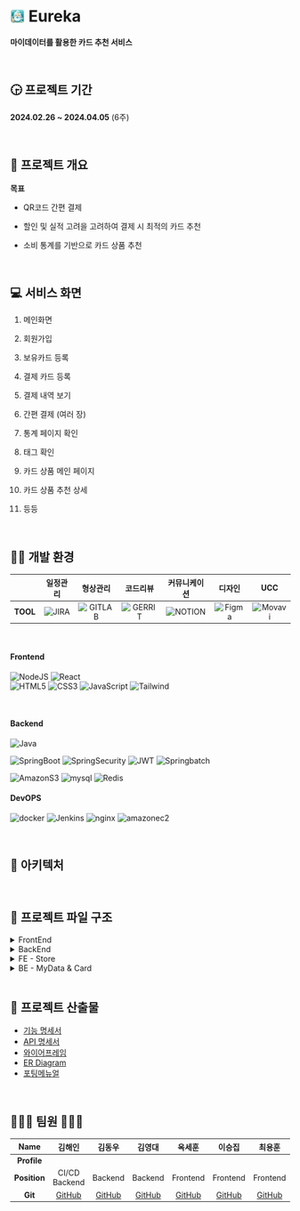 # <img src="./document/app_icon.png" style="width:26px; margin-bottom:-3px"> Eureka

<b>마이데이터를 활용한 카드 추천 서비스</b>

<br />

## 🕞 프로젝트 기간
**2024.02.26 ~ 2024.04.05** (6주)

<br />

## 💬 프로젝트 개요

**목표**

- QR코드 간편 결제

- 할인 및 실적 고려을 고려하여 결제 시 최적의 카드 추천

- 소비 통계를 기반으로 카드 상품 추천

<br />

## 💻 서비스 화면

1. 메인화면

2. 회원가입

3. 보유카드 등록

4. 결제 카드 등록

5. 결제 내역 보기

6. 간편 결제 (여러 장)

7. 통계 페이지 확인

8. 태그 확인

9. 카드 상품 메인 페이지

10. 카드 상품 추천 상세

11. 등등

<br />

## 👩‍💻 개발 환경

||일정관리|형상관리|코드리뷰|커뮤니케이션|디자인|UCC|
|:---:|:---:|:---:|:---:|:---:|:---:|:---:|
| **TOOL** | ![JIRA](https://img.shields.io/badge/jira-0052CC?style=for-the-badge&logo=jirasoftware&logoColor=white) | ![GITLAB](https://img.shields.io/badge/gitlab-FC6D26?style=for-the-badge&logo=gitlab&logoColor=white) | ![GERRIT](https://img.shields.io/badge/gerrit-EEEEEE?style=for-the-badge&logo=gerrit&logoColor=white) | ![NOTION](https://img.shields.io/badge/notion-000000?style=for-the-badge&logo=notion&logoColor=white) | ![Figma](https://img.shields.io/badge/figma-%23F24E1E.svg?style=for-the-badge&logo=figma&logoColor=white) | ![Movavi](https://img.shields.io/badge/movavi-0034f5?style=for-the-badge&logo=movavi&logoColor=white) |

<br>

#### Frontend

![NodeJS](https://img.shields.io/badge/node.js-6DA55F?style=for-the-badge&logo=node.js&logoColor=white) 
![React](https://img.shields.io/badge/react-61DAFB?style=for-the-badge&logo=react&logoColor=white)  
![HTML5](https://img.shields.io/badge/html5-%23E34F26.svg?style=for-the-badge&logo=html5&logoColor=white) 
![CSS3](https://img.shields.io/badge/css3-%231572B6.svg?style=for-the-badge&logo=css3&logoColor=white) 
![JavaScript](https://img.shields.io/badge/javascript-F7DF1E?style=for-the-badge&logo=javascript&logoColor=white) 
![Tailwind](https://img.shields.io/badge/TailwindCSS-06B6D4?style=for-the-badge&logo=TailwindCSS&logoColor=white)  

<br>


#### Backend

![Java](https://img.shields.io/badge/java-%23ED8B00.svg?style=for-the-badge&logo=openjdk&logoColor=white)

![SpringBoot](https://img.shields.io/badge/springboot-6DB33F?style=for-the-badge&logo=springboot&logoColor=white)
![SpringSecurity](https://img.shields.io/badge/springsecurity-6DB33F?style=for-the-badge&logo=springsecurity&logoColor=white) 
![JWT](https://img.shields.io/badge/JWT-black?style=for-the-badge&logo=JSON%20web%20tokens)
![Springbatch](https://img.shields.io/badge/Springbatch-4479A1?style=for-the-badge&logo=mysql&logoColor=white)

![AmazonS3](https://img.shields.io/badge/AmazonS3-569A31?style=for-the-badge&logo=AmazonS3&logoColor=white) 
![mysql](https://img.shields.io/badge/mysql-4479A1?style=for-the-badge&logo=mysql&logoColor=white)
![Redis](https://img.shields.io/badge/redis-%23DD0031.svg?style=for-the-badge&logo=redis&logoColor=white) 
<br>

#### DevOPS

![docker](https://img.shields.io/badge/docker-2496ED?style=for-the-badge&logo=docker&logoColor=white) ![Jenkins](https://img.shields.io/badge/Jenkins-D24939?style=for-the-badge&logo=Jenkins&logoColor=white) ![nginx](https://img.shields.io/badge/nginx-009639?style=for-the-badge&logo=nginx&logoColor=white) ![amazonec2](https://img.shields.io/badge/amazonec2-FF9900?style=for-the-badge&logo=amazonec2&logoColor=white)


<br />

## 🏢 아키텍처

<img src="">

<br />

## 📂 프로젝트 파일 구조

<details>
<summary>FrontEnd</summary>

```
📦src
 ┣ 📂apis
 ┃ ┣ 📜Api.jsx
 ┃ ┣ 📜CardAPi.jsx
 ┃ ┣ 📜HomeApi.jsx
 ┃ ┣ 📜ProductApi.jsx
 ┃ ┗ 📜StatisticsApi.jsx
 ┣ 📂pages
 ┃ ┣ 📂CardPage
 ┃ ┃ ┣ 📜BankListModal.jsx
 ┃ ┃ ┣ 📜CardDetailPage.jsx
 ┃ ┃ ┣ 📜CardDetailPayPage.jsx
 ┃ ┃ ┣ 📜CardHome.jsx
 ┃ ┃ ┣ 📜OwnCardEnrollPage.jsx
 ┃ ┃ ┣ 📜OwnCardPage.jsx
 ┃ ┃ ┣ 📜OwnCardPage2.jsx
 ┃ ┃ ┣ 📜PayCardEnrollPage.jsx
 ┃ ┃ ┗ 📜PayCardPage.jsx
 ┃ ┣ 📂HomePage
 ┃ ┃ ┣ 📂components
 ┃ ┃ ┃ ┣ 📜HomeForYou.jsx
 ┃ ┃ ┃ ┣ 📜HomeIcon.jsx
 ┃ ┃ ┃ ┣ 📜HomeMonthly.jsx
 ┃ ┃ ┃ ┣ 📜HomeOnlyPay.jsx
 ┃ ┃ ┃ ┗ 📜HomePayCard.jsx
 ┃ ┃ ┣ 📜Compare.jsx
 ┃ ┃ ┣ 📜HomePage.jsx
 ┃ ┃ ┗ 📜OnlyPay.jsx
 ┃ ┣ 📂LoadingPage
 ┃ ┃ ┣ 📜LoadingPage.jsx
 ┃ ┃ ┗ 📜SplashPage.jsx
 ┃ ┣ 📂ProductPage
 ┃ ┃ ┣ 📂components
 ┃ ┃ ┃ ┣ 📂ByCardComponent
 ┃ ┃ ┃ ┃ ┣ 📜CardList.jsx
 ┃ ┃ ┃ ┃ ┗ 📜ChooseOne.jsx
 ┃ ┃ ┃ ┣ 📂ByCategoryComponent
 ┃ ┃ ┃ ┃ ┣ 📜CategoryCardList.jsx
 ┃ ┃ ┃ ┃ ┗ 📜CategoryChooseOne.jsx
 ┃ ┃ ┃ ┣ 📜ByCard.jsx
 ┃ ┃ ┃ ┣ 📜ByCategory.jsx
 ┃ ┃ ┃ ┣ 📜CategoryRecommend.jsx
 ┃ ┃ ┃ ┣ 📜CompareCard.jsx
 ┃ ┃ ┃ ┣ 📜CurrentBenefit.jsx
 ┃ ┃ ┃ ┣ 📜CurrentBenefitMore.jsx
 ┃ ┃ ┃ ┣ 📜FitYourConsumption.jsx
 ┃ ┃ ┃ ┣ 📜IfUseRecommendCard.jsx
 ┃ ┃ ┃ ┣ 📜IfWantKnowOtherCard.jsx
 ┃ ┃ ┃ ┣ 📜MainNotice.jsx
 ┃ ┃ ┃ ┣ 📜NoPaymentCardErr.jsx
 ┃ ┃ ┃ ┣ 📜SelectCardInfo.jsx
 ┃ ┃ ┃ ┗ 📜TwoCategory.jsx
 ┃ ┃ ┗ 📜ProductPage.jsx
 ┃ ┣ 📂QRScanPage
 ┃ ┃ ┣ 📜PayCheck.jsx
 ┃ ┃ ┣ 📜PayComplete.jsx
 ┃ ┃ ┣ 📜PayLoadingPage.jsx
 ┃ ┃ ┗ 📜QRCodeScanner.jsx
 ┃ ┣ 📂SettingPage
 ┃ ┃ ┣ 📂components
 ┃ ┃ ┃ ┣ 📜ConfirmLoading.jsx
 ┃ ┃ ┃ ┣ 📜PasswordChange.jsx
 ┃ ┃ ┃ ┣ 📜PasswordChangeConfirm.jsx
 ┃ ┃ ┃ ┣ 📜PaymentPassword.jsx
 ┃ ┃ ┃ ┗ 📜VerifyPasswordChange.jsx
 ┃ ┃ ┗ 📜SettingPage.jsx
 ┃ ┣ 📂SignUpPage
 ┃ ┃ ┣ 📂components
 ┃ ┃ ┃ ┣ 📜SignupPasswordChange.jsx
 ┃ ┃ ┃ ┗ 📜SignupPasswordChangeConfirm.jsx
 ┃ ┃ ┣ 📜PasswordConfirmPage.jsx
 ┃ ┃ ┣ 📜PasswordPage.jsx
 ┃ ┃ ┗ 📜SignupPage.jsx
 ┃ ┗ 📂StatisticsPage
 ┃ ┃ ┣ 📂components
 ┃ ┃ ┃ ┣ 📂BenefitGraphComponents
 ┃ ┃ ┃ ┃ ┗ 📜BenefitCategoryList.jsx
 ┃ ┃ ┃ ┣ 📂CardRankingComponents
 ┃ ┃ ┃ ┃ ┗ 📜CardRakingList.jsx
 ┃ ┃ ┃ ┣ 📂ConsumptionOfYouComponents
 ┃ ┃ ┃ ┃ ┗ 📜ConsumptionCategoryList.jsx
 ┃ ┃ ┃ ┣ 📜AkaOfYou.jsx
 ┃ ┃ ┃ ┣ 📜BenefitAmountOfYou.jsx
 ┃ ┃ ┃ ┣ 📜BenefitGraph.jsx
 ┃ ┃ ┃ ┣ 📜CardRanking.jsx
 ┃ ┃ ┃ ┣ 📜ConsumptionOfYou.jsx
 ┃ ┃ ┃ ┗ 📜MyAkaList.jsx
 ┃ ┃ ┗ 📜StatisticsPage.jsx
 ┣ 📂routers
 ┃ ┣ 📜AuthRouters.jsx
 ┃ ┣ 📜CardRouters.jsx
 ┃ ┣ 📜HomeRouters.jsx
 ┃ ┣ 📜ProductRouters.jsx
 ┃ ┣ 📜QRScanRouters.jsx
 ┃ ┣ 📜Routers.jsx
 ┃ ┗ 📜StatisticsRouters.jsx
 ┣ 📂slices
 ┃ ┣ 📜cardSlice.jsx
 ┃ ┣ 📜productSlice.jsx
 ┃ ┣ 📜staticSlice.jsx
 ┃ ┗ 📜userSlice.jsx
 ┗ 📂stores
   ┣ 📜SettingUtils.jsx
   ┣ 📜store.jsx
   ┗ 📜TokenUtils.jsx
```
</details>

<details>
<summary>BackEnd</summary>

```
📦eureka
 ┣ 📂batch
 ┃ ┣ 📂job
 ┃ ┃ ┣ 📜CardOwnershipJob.java
 ┃ ┃ ┗ 📜ConsumptionUserJob.java
 ┃ ┗ 📜BatchScheduler.java
 ┣ 📂common
 ┃ ┣ 📂exception
 ┃ ┃ ┣ 📜CustomException.java
 ┃ ┃ ┣ 📜ErrorResponse.java
 ┃ ┃ ┗ 📜GlobalExceptionHandler.java
 ┃ ┗ 📂response
 ┃ ┃ ┣ 📜MyDataApiResponse.java
 ┃ ┃ ┗ 📜ResponseCode.java
 ┣ 📂config
 ┃ ┣ 📜RedisConfig.java
 ┃ ┣ 📜S3Config.java
 ┃ ┣ 📜SecurityConfig.java
 ┃ ┣ 📜SwaggerConfig.java
 ┃ ┗ 📜WebConfig.java
 ┣ 📂domain
 ┃ ┣ 📂auth
 ┃ ┃ ┗ 📂jwt
 ┃ ┃ ┃ ┣ 📜CustomAccessDeniedHandler.java
 ┃ ┃ ┃ ┣ 📜CustomAuthenticationEntryPoint.java
 ┃ ┃ ┃ ┣ 📜CustomJwtAuthenticationFilter.java
 ┃ ┃ ┃ ┣ 📜CustomUserDetailsService.java
 ┃ ┃ ┃ ┣ 📜JwtService.java
 ┃ ┃ ┃ ┗ 📜JwtTokenProvider.java
 ┃ ┣ 📂card
 ┃ ┃ ┣ 📂controller
 ┃ ┃ ┃ ┣ 📜CardController.java
 ┃ ┃ ┃ ┗ 📜UserCardController.java
 ┃ ┃ ┣ 📂dto
 ┃ ┃ ┃ ┣ 📂request
 ┃ ┃ ┃ ┃ ┣ 📜RegistPayCardRequest.java
 ┃ ┃ ┃ ┃ ┣ 📜RegistUserCardRequest.java
 ┃ ┃ ┃ ┃ ┗ 📜SearchUserCardRequest.java
 ┃ ┃ ┃ ┣ 📂response
 ┃ ┃ ┃ ┃ ┣ 📜CardCompanyListResponse.java
 ┃ ┃ ┃ ┃ ┣ 📜CardCompareResponse.java
 ┃ ┃ ┃ ┃ ┣ 📜CardDetailBenefitList.java
 ┃ ┃ ┃ ┃ ┣ 📜CardHistoryListResponse.java
 ┃ ┃ ┃ ┃ ┣ 📜CardInfoResponse.java
 ┃ ┃ ┃ ┃ ┣ 📜CardProdDetailBenefitList.java
 ┃ ┃ ┃ ┃ ┣ 📜CardProdDetailResponse.java
 ┃ ┃ ┃ ┃ ┣ 📜CardProdListResponse.java
 ┃ ┃ ┃ ┃ ┣ 📜CardProdRecommendResponse.java
 ┃ ┃ ┃ ┃ ┣ 📜CardRecommendMainResponse.java
 ┃ ┃ ┃ ┃ ┣ 📜CardRecommendTop3.java
 ┃ ┃ ┃ ┃ ┣ 📜CardRecommendTop3List.java
 ┃ ┃ ┃ ┃ ┣ 📜MyDataCardListResponse.java
 ┃ ┃ ┃ ┃ ┣ 📜OwnUserCardResponse.java
 ┃ ┃ ┃ ┃ ┣ 📜PayUserCardResponse.java
 ┃ ┃ ┃ ┃ ┣ 📜Top3ListAndLargeCategoryNameResponse.java
 ┃ ┃ ┃ ┃ ┗ 📜UserCardListResponse.java
 ┃ ┃ ┃ ┣ 📜CardBenefitDetailEntity.java
 ┃ ┃ ┃ ┣ 📜CardBenefitEntity.java
 ┃ ┃ ┃ ┣ 📜CardCompanyEntity.java
 ┃ ┃ ┃ ┣ 📜CardEntity.java
 ┃ ┃ ┃ ┣ 📜CardProductDto.java
 ┃ ┃ ┃ ┗ 📜UserCardEntity.java
 ┃ ┃ ┣ 📂repository
 ┃ ┃ ┃ ┣ 📜CardBenefitDetailRepository.java
 ┃ ┃ ┃ ┣ 📜CardBenefitRepository.java
 ┃ ┃ ┃ ┣ 📜CardCompanyRepository.java
 ┃ ┃ ┃ ┣ 📜CardRepository.java
 ┃ ┃ ┃ ┣ 📜MydataTokenRepository.java
 ┃ ┃ ┃ ┗ 📜UserCardRepository.java
 ┃ ┃ ┣ 📂service
 ┃ ┃ ┃ ┣ 📜CardService.java
 ┃ ┃ ┃ ┣ 📜CardServiceImpl.java
 ┃ ┃ ┃ ┣ 📜UserCardService.java
 ┃ ┃ ┃ ┗ 📜UserCardServiceImpl.java
 ┃ ┃ ┗ 📂util
 ┃ ┃ ┃ ┣ 📜AsyncUserCardStaticsUtil.java
 ┃ ┃ ┃ ┗ 📜CardDataUtil.java
 ┃ ┣ 📂category
 ┃ ┃ ┣ 📂controller
 ┃ ┃ ┃ ┗ 📜CategoryController.java
 ┃ ┃ ┣ 📂dto
 ┃ ┃ ┃ ┣ 📂request
 ┃ ┃ ┃ ┣ 📂response
 ┃ ┃ ┃ ┃ ┗ 📜LargeCategoryListResponse.java
 ┃ ┃ ┃ ┣ 📜LargeCategoryEntity.java
 ┃ ┃ ┃ ┗ 📜SmallCategoryEntity.java
 ┃ ┃ ┣ 📂repository
 ┃ ┃ ┃ ┣ 📜LargeCategoryRepository.java
 ┃ ┃ ┃ ┗ 📜SmallCategoryRepository.java
 ┃ ┃ ┗ 📂service
 ┃ ┃ ┃ ┣ 📜CategoryService.java
 ┃ ┃ ┃ ┗ 📜CategoryServiceImpl.java
 ┃ ┣ 📂mydata
 ┃ ┃ ┣ 📂dto
 ┃ ┃ ┃ ┣ 📂request
 ┃ ┃ ┃ ┃ ┣ 📜MyDataCardHistoryRequest.java
 ┃ ┃ ┃ ┃ ┗ 📜MyDataTokenRequest.java
 ┃ ┃ ┃ ┣ 📂response
 ┃ ┃ ┃ ┃ ┣ 📜MyDataCardHistoryResponse.java
 ┃ ┃ ┃ ┃ ┣ 📜MyDataTokenResponse.java
 ┃ ┃ ┃ ┃ ┗ 📜MyDataUserCardResponse.java
 ┃ ┃ ┃ ┗ 📜MyDataToken.java
 ┃ ┃ ┗ 📂feign
 ┃ ┃ ┃ ┗ 📜MyDataFeign.java
 ┃ ┣ 📂pay
 ┃ ┃ ┣ 📂controller
 ┃ ┃ ┃ ┗ 📜PayController.java
 ┃ ┃ ┣ 📂dto
 ┃ ┃ ┃ ┣ 📂request
 ┃ ┃ ┃ ┃ ┣ 📜AprrovePayRequest.java
 ┃ ┃ ┃ ┃ ┗ 📜RequestPayRequest.java
 ┃ ┃ ┃ ┣ 📂response
 ┃ ┃ ┃ ┃ ┣ 📜AprrovePayResponse.java
 ┃ ┃ ┃ ┃ ┣ 📜CardRecommendResponse.java
 ┃ ┃ ┃ ┃ ┣ 📜PayHistoryListResponse.java
 ┃ ┃ ┃ ┃ ┣ 📜PayHistoryResponse.java
 ┃ ┃ ┃ ┃ ┗ 📜RequestPayResponse.java
 ┃ ┃ ┃ ┣ 📜PartnershipStoreEntity.java
 ┃ ┃ ┃ ┣ 📜PayHistoryEntity.java
 ┃ ┃ ┃ ┗ 📜PayInfo.java
 ┃ ┃ ┣ 📂repository
 ┃ ┃ ┃ ┣ 📜PartnershipStoreRepository.java
 ┃ ┃ ┃ ┣ 📜PayHistoryRepository.java
 ┃ ┃ ┃ ┗ 📜PayInfoRepository.java
 ┃ ┃ ┣ 📂service
 ┃ ┃ ┃ ┣ 📜PayService.java
 ┃ ┃ ┃ ┗ 📜PayServiceImpl.java
 ┃ ┃ ┗ 📂util
 ┃ ┃ ┃ ┗ 📜PayUtil.java
 ┃ ┣ 📂payment
 ┃ ┃ ┣ 📂dto
 ┃ ┃ ┃ ┣ 📂request
 ┃ ┃ ┃ ┃ ┣ 📜ApprovePayRequest.java
 ┃ ┃ ┃ ┃ ┗ 📜PayTokenRequest.java
 ┃ ┃ ┃ ┗ 📂response
 ┃ ┃ ┃ ┃ ┣ 📜PayResponse.java
 ┃ ┃ ┃ ┃ ┗ 📜PayTokenResponse.java
 ┃ ┃ ┗ 📂feign
 ┃ ┃ ┃ ┗ 📜PaymentFeign.java
 ┃ ┣ 📂statistics
 ┃ ┃ ┣ 📂controller
 ┃ ┃ ┃ ┗ 📜StatisticsController.java
 ┃ ┃ ┣ 📂dto
 ┃ ┃ ┃ ┣ 📂response
 ┃ ┃ ┃ ┃ ┣ 📜BestCardStatisticsResponse.java
 ┃ ┃ ┃ ┃ ┣ 📜CardOwnershipResponse.java
 ┃ ┃ ┃ ┃ ┣ 📜ConsumptionCompareResponse.java
 ┃ ┃ ┃ ┃ ┣ 📜ConsumptionStatisticsResponse.java
 ┃ ┃ ┃ ┃ ┗ 📜DiscountStatisticsResponse.java
 ┃ ┃ ┃ ┣ 📜BestCardStatistics.java
 ┃ ┃ ┃ ┣ 📜CardOwnershipDto.java
 ┃ ┃ ┃ ┣ 📜CardOwnershipKey.java
 ┃ ┃ ┃ ┣ 📜ConsumptionCompareDto.java
 ┃ ┃ ┃ ┣ 📜ConsumptionStatistics.java
 ┃ ┃ ┃ ┣ 📜ConsumptionUserStaticKey.java
 ┃ ┃ ┃ ┣ 📜DiscountStatistics.java
 ┃ ┃ ┃ ┗ 📜TotalStatistics.java
 ┃ ┃ ┣ 📂entity
 ┃ ┃ ┃ ┣ 📜CardOwnershipOverviewEntity.java
 ┃ ┃ ┃ ┣ 📜CardOwnershipStaticEntity.java
 ┃ ┃ ┃ ┣ 📜ConsumptionLargeStaticEntity.java
 ┃ ┃ ┃ ┣ 📜ConsumptionSmallStaticEntity.java
 ┃ ┃ ┃ ┣ 📜ConsumptionStaticEntity.java
 ┃ ┃ ┃ ┣ 📜ConsumptionUserStaticEntity.java
 ┃ ┃ ┃ ┣ 📜DiscountLargeStaticEntity.java
 ┃ ┃ ┃ ┣ 📜DiscountSmallStaticEntity.java
 ┃ ┃ ┃ ┗ 📜DiscountStaticEntity.java
 ┃ ┃ ┣ 📂repository
 ┃ ┃ ┃ ┣ 📜CardOwnershipOverviewRepository.java
 ┃ ┃ ┃ ┣ 📜CardOwnershipStaticRepository.java
 ┃ ┃ ┃ ┣ 📜ConsumptionLargeStaticRepository.java
 ┃ ┃ ┃ ┣ 📜ConsumptionSmallStaticRepository.java
 ┃ ┃ ┃ ┣ 📜ConsumptionStaticRepository.java
 ┃ ┃ ┃ ┣ 📜ConsumptionUserStaticRepository.java
 ┃ ┃ ┃ ┣ 📜DiscountLargeStaticRepository.java
 ┃ ┃ ┃ ┣ 📜DiscountSmallStaticRepository.java
 ┃ ┃ ┃ ┗ 📜DiscountStaticRepository.java
 ┃ ┃ ┗ 📂service
 ┃ ┃ ┃ ┣ 📜StatisticService.java
 ┃ ┃ ┃ ┗ 📜StatisticServiceImpl.java
 ┃ ┣ 📂tag
 ┃ ┃ ┣ 📂controller
 ┃ ┃ ┃ ┗ 📜TagController.java
 ┃ ┃ ┣ 📂dto
 ┃ ┃ ┃ ┣ 📂request
 ┃ ┃ ┃ ┣ 📂response
 ┃ ┃ ┃ ┃ ┗ 📜TagListResponse.java
 ┃ ┃ ┃ ┣ 📜TagEntity.java
 ┃ ┃ ┃ ┗ 📜UserTagEntity.java
 ┃ ┃ ┣ 📂repository
 ┃ ┃ ┃ ┣ 📜TagRepository.java
 ┃ ┃ ┃ ┗ 📜UserTagRepository.java
 ┃ ┃ ┗ 📂service
 ┃ ┃ ┃ ┣ 📜TagService.java
 ┃ ┃ ┃ ┗ 📜TagServiceImpl.java
 ┃ ┗ 📂user
 ┃ ┃ ┣ 📂controller
 ┃ ┃ ┃ ┣ 📜AuthController.java
 ┃ ┃ ┃ ┗ 📜UserController.java
 ┃ ┃ ┣ 📂dto
 ┃ ┃ ┃ ┣ 📂request
 ┃ ┃ ┃ ┃ ┣ 📜CheckUserRequest.java
 ┃ ┃ ┃ ┃ ┣ 📜LoginRequest.java
 ┃ ┃ ┃ ┃ ┣ 📜PasswordRequest.java
 ┃ ┃ ┃ ┃ ┣ 📜SendMessageRequest.java
 ┃ ┃ ┃ ┃ ┗ 📜SignUpRequest.java
 ┃ ┃ ┃ ┣ 📂response
 ┃ ┃ ┃ ┃ ┣ 📜CheckUserRespnose.java
 ┃ ┃ ┃ ┃ ┣ 📜JwtTokenResponse.java
 ┃ ┃ ┃ ┃ ┗ 📜UserDataTokenResponse.java
 ┃ ┃ ┃ ┣ 📜RefreshToken.java
 ┃ ┃ ┃ ┣ 📜UserEntity.java
 ┃ ┃ ┃ ┗ 📜UserInfoDto.java
 ┃ ┃ ┣ 📂repository
 ┃ ┃ ┃ ┣ 📜RefreshTokenRepository.java
 ┃ ┃ ┃ ┗ 📜UserRepository.java
 ┃ ┃ ┗ 📂service
 ┃ ┃ ┃ ┣ 📜UserService.java
 ┃ ┃ ┃ ┗ 📜UserServiceImpl.java
 ┣ 📂util
 ┃ ┣ 📜AesUtil.java
 ┃ ┣ 📜DateParserUtil.java
 ┃ ┗ 📜UserUtil.java
 ┗ 📜BackendApplication.java
```
</details>

<details>
<summary>FE - Store</summary>

```
📦src
 ┣ 📂assets
 ┃ ┗ 📜react.svg
 ┣ 📂components
 ┃ ┗ 📜PayQRCode.jsx
 ┣ 📂pages
 ┃ ┣ 📜MainPage.jsx
 ┃ ┣ 📜PayPage.jsx
 ┃ ┗ 📜Root.jsx
 ┣ 📜App.jsx
 ┣ 📜index.css
 ┗ 📜main.jsx
```
</details>

<details>
<summary>BE - MyData & Card</summary>

```
📦card
 ┣ 📂Auth
 ┃ ┣ 📂controller
 ┃ ┃ ┣ 📜AuthController.java
 ┃ ┃ ┗ 📜RedisController.java
 ┃ ┣ 📂dto
 ┃ ┃ ┣ 📂request
 ┃ ┃ ┃ ┣ 📜CustomUserDetails.java
 ┃ ┃ ┃ ┣ 📜JoinDto.java
 ┃ ┃ ┃ ┣ 📜MyDataRequestDto.java
 ┃ ┃ ┃ ┗ 📜PayRequestDto.java
 ┃ ┃ ┣ 📂response
 ┃ ┃ ┃ ┣ 📜JwtTokenResponseDto.java
 ┃ ┃ ┃ ┗ 📜PayTokenResponse.java
 ┃ ┃ ┗ 📜RefreshToken.java
 ┃ ┣ 📂repository
 ┃ ┃ ┗ 📜RefreshTokenRepository.java
 ┃ ┗ 📂service
 ┃ ┃ ┣ 📂implementation
 ┃ ┃ ┃ ┗ 📜AuthServiceImpl.java
 ┃ ┃ ┗ 📜AuthService.java
 ┣ 📂Card
 ┃ ┣ 📂controller
 ┃ ┃ ┣ 📜CardController.java
 ┃ ┃ ┗ 📜HistoryController.java
 ┃ ┣ 📂dto
 ┃ ┃ ┣ 📂request
 ┃ ┃ ┃ ┗ 📜ApprovePayRequest.java
 ┃ ┃ ┗ 📂response
 ┃ ┃ ┃ ┣ 📜ApprovePayResponse.java
 ┃ ┃ ┃ ┗ 📜CardHistoryResponse.java
 ┃ ┣ 📂entity
 ┃ ┃ ┣ 📂repository
 ┃ ┃ ┃ ┗ 📜CardHistoryRepository.java
 ┃ ┃ ┣ 📜CardCompanyEntity.java
 ┃ ┃ ┣ 📜CardEntity.java
 ┃ ┃ ┗ 📜CardHistoryEntity.java
 ┃ ┗ 📂service
 ┃ ┃ ┣ 📂implementation
 ┃ ┃ ┃ ┗ 📜CardServiceImpl.java
 ┃ ┃ ┗ 📜CardService.java
 ┣ 📂common
 ┃ ┣ 📜ApiResponse.java
 ┃ ┣ 📜CustomException.java
 ┃ ┣ 📜CustomUserDetailsService.java
 ┃ ┣ 📜GlobalExceptionHandler.java
 ┃ ┣ 📜ResponseCode.java
 ┃ ┗ 📜TestController.java
 ┣ 📂config
 ┃ ┣ 📜CorsConfig.java
 ┃ ┣ 📜RedisConfig.java
 ┃ ┣ 📜SecurityConfig.java
 ┃ ┗ 📜SwaggerConfig.java
 ┣ 📂JWT
 ┃ ┣ 📜JwtFilter.java
 ┃ ┣ 📜JwtUtil.java
 ┃ ┗ 📜LoginFilter.java
 ┣ 📂User
 ┃ ┣ 📂controller
 ┃ ┃ ┗ 📜UserController.java
 ┃ ┣ 📂dto
 ┃ ┃ ┗ 📂response
 ┃ ┃ ┃ ┣ 📜CardPayHistoryResponse.java
 ┃ ┃ ┃ ┣ 📜UserCardListResponse.java
 ┃ ┃ ┃ ┗ 📜UserCardResponse.java
 ┃ ┣ 📂entity
 ┃ ┃ ┣ 📜UserCardEntity.java
 ┃ ┃ ┗ 📜UserEntity.java
 ┃ ┣ 📂repository
 ┃ ┃ ┣ 📜UserCardRepository.java
 ┃ ┃ ┗ 📜UserRepository.java
 ┃ ┗ 📂service
 ┃ ┃ ┣ 📜UserCardService.java
 ┃ ┃ ┗ 📜UserCardServiceImpl.java
 ┗ 📜CardApplication.java
```
</details>

<br />

## 📑 프로젝트 산출물

- [기능 명세서](./document/기능명세서.pdf)
- [API 명세서](./document/API명세서.pdf)
- [와이어프레임](./document/와이어프레임.png)
- [ER Diagram](./document/erd.png)
- [포팅메뉴얼](./exec/PortingManual.md)  

<br />

## 👨‍👨‍👧 팀원 👨‍👨‍👧

|Name|김해인|김동우|김영대|옥세훈|이승집|최용훈|
|:---:|:---:|:---:|:---:|:---:|:---:|:---:|
| **Profile**  | <img src="" style="height: 100px"> | <img src="" style="height: 100px"> | <img src="" style="height: 100px"> | <img src="" style="height: 100px"> | <img src="" style="height: 100px"> | <img src="" style="height: 100px"> |
| **Position** | CI/CD <br/> Backend | Backend | Backend | Frontend | Frontend | Frontend |
| **Git**      | [GitHub]() | [GitHub]() | [GitHub](https://github.com/0dyk) | [GitHub]() | [GitHub](https://github.com/SeungjipLee) | [GitHub]() |